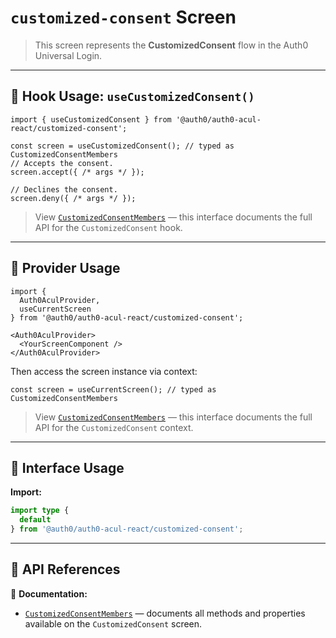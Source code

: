 # `customized-consent` Screen

> This screen represents the **CustomizedConsent** flow in the Auth0 Universal Login.

---

## 🔹 Hook Usage: `useCustomizedConsent()`

```tsx
import { useCustomizedConsent } from '@auth0/auth0-acul-react/customized-consent';

const screen = useCustomizedConsent(); // typed as CustomizedConsentMembers
// Accepts the consent.
screen.accept({ /* args */ });

// Declines the consent.
screen.deny({ /* args */ });
```

> View [`CustomizedConsentMembers`](https://auth0.github.io/universal-login/interfaces/Classes.CustomizedConsentMembers.html) — this interface documents the full API for the `CustomizedConsent` hook.

---

## 🔹 Provider Usage

```tsx
import {
  Auth0AculProvider,
  useCurrentScreen
} from '@auth0/auth0-acul-react/customized-consent';

<Auth0AculProvider>
  <YourScreenComponent />
</Auth0AculProvider>
```

Then access the screen instance via context:

```tsx
const screen = useCurrentScreen(); // typed as CustomizedConsentMembers
```

> View [`CustomizedConsentMembers`](https://auth0.github.io/universal-login/interfaces/Classes.CustomizedConsentMembers.html) — this interface documents the full API for the `CustomizedConsent` context.

---

## 🔹 Interface Usage

**Import:**

```ts
import type {
  default
} from '@auth0/auth0-acul-react/customized-consent';
```

---

## 🔸 API References

📝 **Documentation:**  
- [`CustomizedConsentMembers`](https://auth0.github.io/universal-login/interfaces/Classes.CustomizedConsentMembers.html) — documents all methods and properties available on the `CustomizedConsent` screen.
